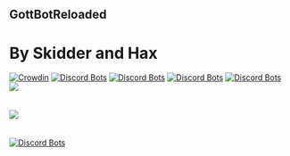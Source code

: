 ## GottBotReloaded
# By Skidder and Hax

[![Crowdin](https://d322cqt584bo4o.cloudfront.net/gb_Bbn/localized.svg)](https://crowdin.com/project/gb_Bbn) [![Discord Bots](https://discordbots.org/api/widget/status/407189087649398795.svg)](https://discordbots.org/bot/407189087649398795)  [![Discord Bots](https://discordbots.org/api/widget/servers/407189087649398795.svg)](https://discordbots.org/bot/407189087649398795)  [![Discord Bots](https://discordbots.org/api/widget/upvotes/407189087649398795.svg)](https://discordbots.org/bot/407189087649398795)  [![Discord Bots](https://discordbots.org/api/widget/lib/407189087649398795.svg)](https://discordbots.org/bot/407189087649398795)
<a href="https://disco.gg/bbn"><img src="https://discordapp.com/api/guilds/396732579920740352/embed.png"/></a> 
<br>
<br>
<br>
<a href="https://botsfordiscord.com/bot/407189087649398795"><img src="https://botsfordiscord.com/api/v1/bots/407189087649398795/embed.png"/></a> 
<br>
<br>
<br>
[![Discord Bots](https://discordbots.org/api/widget/407189087649398795.svg)](https://discordbots.org/bot/407189087649398795)
